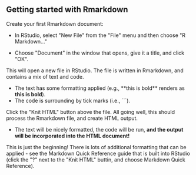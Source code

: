 ## Getting started with Rmarkdown

Create your first Rmarkdown document:

 - In RStudio, select "New File" from the "File" menu and then choose
"R Markdown..."

 - Choose "Document" in the window that opens, give it a title, and 
click "OK".

This will open a new file in RStudio.  The file is written in Rmarkdown, 
and contains a mix of text and code.

 - The text has some formatting applied (e.g., \*\*this is bold\*\* 
renders as **this is bold**). 
 - The code is surrounding by tick marks (i.e., \`\`\`).

Click the "Knit HTML" button above the file.  All going well, this should 
process the Rmarkdown file, and create HTML output.

 - The text will be nicely formatted, the code will be run, **and the 
output will be incorporated into the HTML document!**

This is just the beginning!  There is lots of additional formatting that
can be applied - see the Markdown Quick Reference guide that is built
into RStudio (click the "?" next to the "Knit HTML" buttin, and choose
Markdown Quick Reference).



